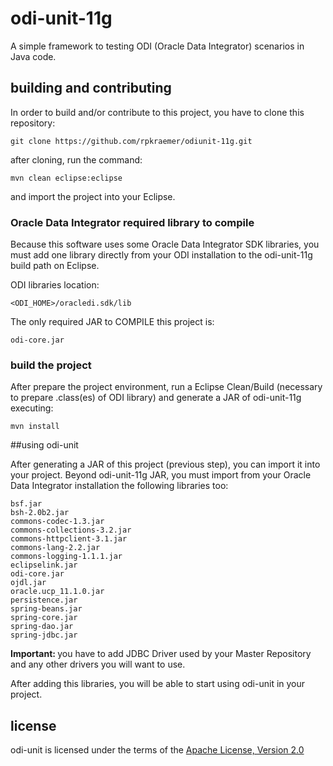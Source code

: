 # odi-unit-11g

A simple framework to testing ODI (Oracle Data Integrator) scenarios in Java code.

## building and contributing

In order to build and/or contribute to this project, you have to clone this repository:

	git clone https://github.com/rpkraemer/odiunit-11g.git

after cloning, run the command:

	mvn clean eclipse:eclipse

and import the project into your Eclipse. 

### Oracle Data Integrator required library to compile

Because this software uses some Oracle Data Integrator SDK libraries, you must add one library directly
from your ODI installation to the odi-unit-11g build path on Eclipse. 

ODI libraries location:

	<ODI_HOME>/oracledi.sdk/lib

The only required JAR to COMPILE this project is:

	odi-core.jar
	
### build the project

After prepare the project environment, run a Eclipse Clean/Build (necessary to prepare .class(es) of ODI library) 
and generate a JAR of odi-unit-11g executing:

	mvn install
	
##using odi-unit

After generating a JAR of this project (previous step), you can import it into your project.
Beyond odi-unit-11g JAR, you must import from your Oracle Data Integrator installation the following libraries too:	

	bsf.jar
    bsh-2.0b2.jar
    commons-codec-1.3.jar
    commons-collections-3.2.jar
    commons-httpclient-3.1.jar
    commons-lang-2.2.jar
    commons-logging-1.1.1.jar
    eclipselink.jar
    odi-core.jar
    ojdl.jar
    oracle.ucp_11.1.0.jar
    persistence.jar
    spring-beans.jar
    spring-core.jar
    spring-dao.jar
    spring-jdbc.jar

<b>Important: </b> you have to add JDBC Driver used by your Master Repository and any other drivers
you will want to use.

After adding this libraries, you will be able to start using odi-unit in your project.
		
## license
odi-unit is licensed under the terms of the [Apache License, Version 2.0](http://www.apache.org/licenses/LICENSE-2.0)